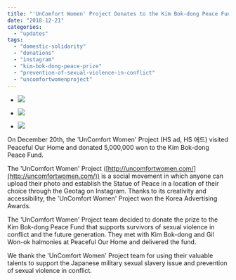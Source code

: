 ```yaml
---
title: "'UnComfort Women' Project Donates to the Kim Bok-dong Peace Fund"
date: "2018-12-21"
categories: 
  - "updates"
tags: 
  - "domestic-solidarity"
  - "donations"
  - "instagram"
  - "kim-bok-dong-peace-prize"
  - "prevention-of-sexual-violence-in-conflict"
  - "uncomfortwomenproject"
---
```


- ![](https://r2.womenandwar.net/2018/12/muje-1-02-683x1024.jpg)
    
- ![](https://r2.womenandwar.net/2018/12/muje-1-04-683x1024.jpg)
    
- ![](https://r2.womenandwar.net/2018/12/muje-1-03-683x1024.jpg)
    

On December 20th, the 'UnComfort Women' Project (HS ad, HS 애드) visited Peaceful Our Home and donated 5,000,000 won to the Kim Bok-dong Peace Fund.

The 'UnComfort Women' Project ([http://uncomfortwomen.com/](http://uncomfortwomen.com/)) is a social movement in which anyone can upload their photo and establish the Statue of Peace in a location of their choice through the Geotag on Instagram. Thanks to its creativity and accessibility, the 'UnComfort Women' Project won the Korea Advertising Awards.

The 'UnComfort Women' Project team decided to donate the prize to the Kim Bok-dong Peace Fund that supports survivors of sexual violence in conflict and the future generation. They met with Kim Bok-dong and Gil Won-ok halmonies at Peaceful Our Home and delivered the fund.

We thank the 'UnComfort Women' Project team for using their valuable talents to support the Japanese military sexual slavery issue and prevention of sexual violence in conflict.
